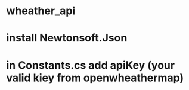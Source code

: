 # wheather_api

# install Newtonsoft.Json

# in Constants.cs add apiKey (your valid kiey from openwheathermap)
